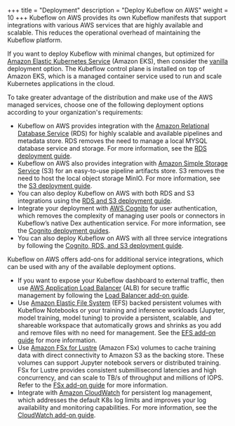 +++
title = "Deployment"
description = "Deploy Kubeflow on AWS"
weight = 10
+++
Kubeflow on AWS provides its own Kubeflow manifests that support integrations with various AWS services that are highly available and scalable. This reduces the operational overhead of maintaining the Kubeflow platform. 

If you want to deploy Kubeflow with minimal changes, but optimized for [Amazon Elastic Kubernetes Service](https://aws.amazon.com/eks/) (Amazon EKS), then consider the [vanilla](/kubeflow-manifests/docs/deployment/vanilla/guide/) deployment option. The Kubeflow control plane is installed on top of Amazon EKS, which is a managed container service used to run and scale Kubernetes applications in the cloud.

To take greater advantage of the distribution and make use of the AWS managed services, choose one of the following deployment options according to your organization's requirements:
- Kubeflow on AWS provides integration with the [Amazon Relational Database Service](https://aws.amazon.com/rds/) (RDS) for highly scalable and available pipelines and metadata store. RDS removes the need to manage a local MYSQL database service and storage. For more information, see the [RDS deployment guide](/kubeflow-manifests/docs/deployment/rds-s3/guide/#using-only-rds-or-only-s3). 
- Kubeflow on AWS also provides integration with [Amazon Simple Storage Service](https://aws.amazon.com/s3/) (S3) for an easy-to-use pipeline artifacts store. S3 removes the need to host the local object storage MinIO. For more information, see the [S3 deployment guide](/kubeflow-manifests/docs/deployment/rds-s3/guide/#using-only-rds-or-only-s3). 
- You can also deploy Kubeflow on AWS with both RDS and S3 integrations using the [RDS and S3 deployment guide](/kubeflow-manifests/docs/deployment/rds-s3/guide/).
- Integrate your deployment with [AWS Cognito](https://aws.amazon.com/cognito/) for user authentication, which removes the complexity of managing user pools or connectors in Kubeflow’s native Dex authentication service. For more information, see the [Cognito deployment guides](/kubeflow-manifests/docs/deployment/cognito/). 
- You can also deploy Kubeflow on AWS with all three service integrations by following the [Cognito, RDS, and S3 deployment guide](/kubeflow-manifests/docs/deployment/cognito-rds-s3/guide/). 

Kubeflow on AWS offers add-ons for additional service integrations, which can be used with any of the available deployment options. 
- If you want to expose your Kubeflow dashboard to external traffic, then use [AWS Application Load Balancer](https://aws.amazon.com/elasticloadbalancing/application-load-balancer/) (ALB) for secure traffic management by following the [Load Balancer add-on guide](/kubeflow-manifests/docs/deployment/add-ons/load-balancer/guide/).
- Use [Amazon Elastic File System](https://aws.amazon.com/efs/) (EFS) backed persistent volumes with Kubeflow Notebooks or your training and inference workloads (Jupyter, model training, model tuning) to provide a persistent, scalable, and shareable workspace that automatically grows and shrinks as you add and remove files with no need for management. See the [EFS add-on guide](/kubeflow-manifests/docs/deployment/add-ons/storage/efs/guide/) for more information.
- Use [Amazon FSx for Lustre](https://aws.amazon.com/fsx/lustre/) (Amazon FSx) volumes to cache training data with direct connectivity to Amazon S3 as the backing store. These volumes can support Jupyter notebook servers or distributed training. FSx for Lustre provides consistent submillisecond latencies and high concurrency, and can scale to TB/s of throughput and millions of IOPS. Refer to the [FSx add-on guide](/kubeflow-manifests/docs/deployment/add-ons/storage/fsx-for-lustre/guide/) for more information. 
- Integrate with [Amazon CloudWatch](https://aws.amazon.com/cloudwatch/) for persistent log management, which addresses the default K8s log limits and improves your log availability and monitoring capabilities. For more information, see the [CloudWatch add-on guide](/kubeflow-manifests/docs/deployment/add-ons/cloudwatch/guide/). 
